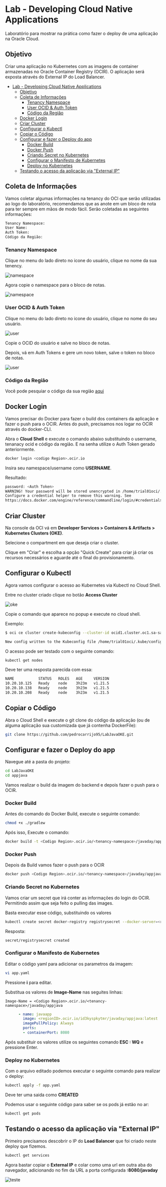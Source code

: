 # Lab - Developing Cloud Native Applications

Laboratório para mostrar na prática como fazer o deploy de uma aplicação na Oracle Cloud.

## Objetivo

Criar uma aplicação no Kubernetes com as imagens de container armazenadas no Oracle Container Registry (OCIR). O aplicação será exposta através do External IP do Load Balancer.

- [Lab - Developing Cloud Native Applications](#lab---developing-cloud-native-applications)
  - [Objetivo](#objetivo)
  - [Coleta de Informações](#coleta-de-informações)
    - [Tenancy Namespace](#tenancy-namespace)
    - [User OCID \& Auth Token](#user-ocid--auth-token)
    - [Código da Região](#código-da-região)
  - [Docker Login](#docker-login)
  - [Criar Cluster](#criar-cluster)
  - [Configurar o Kubectl](#configurar-o-kubectl)
  - [Copiar o Código](#copiar-o-código)
  - [Configurar e fazer o Deploy do app](#configurar-e-fazer-o-deploy-do-app)
    - [Docker Build](#docker-build)
    - [Docker Push](#docker-push)
    - [Criando Secret no Kubernetes](#criando-secret-no-kubernetes)
    - [Configurar o Manifesto de Kubernetes](#configurar-o-manifesto-de-kubernetes)
    - [Deploy no Kubernetes](#deploy-no-kubernetes)
  - [Testando o acesso da aplicação via "External IP"](#testando-o-acesso-da-aplicação-via-external-ip)

## Coleta de Informações

Vamos coletar algumas informações na tenancy do OCI que serão utilizadas ao logo do laboratório, recomendamos que as anote em um bloco de nota para ter sempre em mãos de modo fácil. Serão coletadas as seguintes informações:

```bash
Tenancy Namespace:
User Name:
Auth Token:
Código da Região:
```

### Tenancy Namespace

Clique no menu do lado direto no icone do usuário, clique no nome da sua tenency.

![namespace](images/namespace1.png)

Agora copie o namespace para o bloco de notas.

![namespace](images/namespace2.png)

### User OCID & Auth Token

Clique no menu do lado direto no icone do usuário, clique no nome do seu usuário.

![user](images/user1.png)

Copie o OCID do usuário e salve no bloco de notas.

Depois, vá em Auth Tokens e gere um novo token, salve o token no bloco de notas.

![user](images/user2.png)

### Código da Região

Você pode pesquiar o código da sua região [aqui](https://docs.oracle.com/en-us/iaas/Content/Registry/Concepts/registryprerequisites.htm#regional-availability)

## Docker Login

Vamos precisar do Docker para fazer o build dos containers da aplicação e fazer o push para o OCIR. Antes do push, precisamos nos logar no OCIR através do docker-CLI.

Abra o **Cloud Shell** e execute o comando abaixo substituindo o username, tenanacy ocid e código da região. E na senha utilize o Auth Token gerado anteriormente.

```bash
docker login <codigo Region>.ocir.io
```
Insira seu namespace/username como **USERNAME**.

Resultado:

```bash
password: <Auth Token>
WARNING! Your password will be stored unencrypted in /home/trial01oci/.docker/config.json.
Configure a credential helper to remove this warning. See
https://docs.docker.com/engine/reference/commandline/login/#credentials-store
```

## Criar Cluster

Na console da OCI vá em **Developer Services > Containers & Artifacts > Kubernetes Clusters (OKE)**.

Selecione o compartment em que deseja criar o cluster.

Clique em "Criar" e escolha a opção "Quick Create" para criar já criar os recursos necessários e aguarde até o final do provisionamento.

## Configurar o Kubectl

Agora vamos configurar o acesso ao Kubernetes via Kubectl no Cloud Shell.

Entre no cluster criado clique no botão **Access Cluster**

![oke](images/oke1.png)

Copie o comando que aparece no popup e execute no cloud shell.

Exemplo:

```bash
$ oci ce cluster create-kubeconfig --cluster-id ocid1.cluster.oc1.sa-saopaulo-1.aaaaaaaan2pf --file $HOME/.kube/config --region sa-saopaulo-1 --token-version 2.0.0  --kube-endpoint PUBLIC_ENDPOINT

New config written to the Kubeconfig file /home/trial01oci/.kube/config

```

O acesso pode ser testado com o seguinte comando:

```bash
kubectl get nodes
```

Deve ter uma resposta parecida com essa:

```bash
NAME           STATUS   ROLES   AGE     VERSION
10.20.10.125   Ready    node    3h23m   v1.21.5
10.20.10.138   Ready    node    3h23m   v1.21.5
10.20.10.208   Ready    node    3h23m   v1.21.5
```

## Copiar o Código

Abra o Cloud Shell e execute o git clone do código da aplicação (ou de alguma aplicação sua customizada que já contenha DockerFile):

```bash
git clone https://github.com/pedrocarrijo95/LabJavaOKE.git
```

## Configurar e fazer o Deploy do app

Navegue até a pasta do projeto:

```bash
cd LabJavaOKE
cd appjava 
```

Vamos realizar o build da imagem do backend e depois fazer o push para o OCIR.

### Docker Build

Antes do comando do Docker Build, execute o seguinte comando:
```bash
chmod +x ./gradlew
```
Após isso,
Execute o comando:

```bash
docker build -t <Codigo Region>.ocir.io/<tenancy-namespace>/javaday/appjava .
```

### Docker Push

Depois da Build vamos fazer o push para o OCIR

```bash
docker push <Codigo Region>.ocir.io/<tenancy-namespace>/javaday/appjava
```

### Criando Secret no Kubernetes

Vamos criar um secret que irá conter as informações do login do OCIR. Permitindo assim que seja feito o pulling das images.

Basta executar esse código, substituindo os valores

```bash
kubectl create secret docker-registry registrysecret --docker-server=<region-key>.ocir.io --docker-username='<tenancy-namespace>/oracleidentitycloudservice/<oci-username(email)>' --docker-password='<oci-auth-token>' --docker-email='<email-address>'
````

Resposta:

```bash
secret/registrysecret created
```

### Configurar o Manifesto de Kubernetes

Editar o código yaml para adicionar os parametros da imagem:

```bash
vi app.yaml
```

Pressione **i** para editar.

Substitua os valores de **Image-Name** nas seguites linhas:

```note
Image-Name = <Codigo Region>.ocir.io/<tenancy-namespace>/javaday/appjava
```

```yaml
      - name: javaapp
        image: <regionID>.ocir.io/id3kyspkytmr/javaday/appjava:latest
        imagePullPolicy: Always
        ports:
        - containerPort: 8080
```

Após substituir os valores utilize os seguintes comando **ESC : WQ** e pressione Enter.

### Deploy no Kubernetes

Com o arquivo editado podemos executar o seguinte comando para realizar o deploy:

```bash
kubectl apply -f app.yaml
```

Deve ter uma saida como **CREATED**

Podemos usar o seguinte código para saber se os pods já estão no ar:

```bash
kubectl get pods
```


## Testando o acesso da aplicação via "External IP"

Primeiro precisamos descobrir o IP do **Load Balancer** que foi criado neste deploy que fizemos.

```bash
kubectl get services
```

Agora bastar copiar o **External IP** e colar como uma url em outra aba do navegador, adicionando no fim da URL a porta configurada **:8080/javaday**

![teste](images/teste.png)
